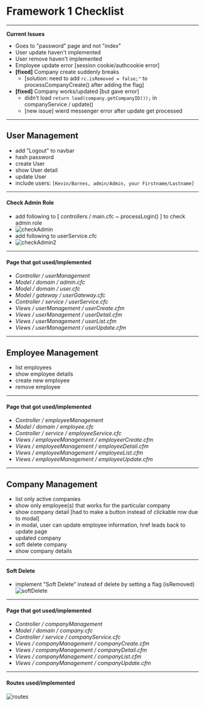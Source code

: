 # Framework 1 Checklist #
---
**Current Issues**
- Goes to "password" page and not "index"
- User update haven't implemented
- User remove haven't implemented
- Employee update error [session cookie/authcookie error]
- **[fixed]** Company create suddenly breaks 
  - [solution: need to add ```rc.isRemoved = false;"``` to processCompanyCreate() after adding the flag]
- **[fixed]** Company works/updated [but gave error]
  - didn't load ```return load(company.getCompanyID());``` in companyService / update()
  - [new issue] wierd messenger error after update get processed
---
## User Management ##
- add "Logout" to navbar
- hash password
- create User
- show User detail
- update User
- include users: ```[Kevin/Barnes, admin/Admin, your Firstname/Lastname]```
---
#### Check Admin Role ####
- add following to [ controllers / main.cfc  ~  processLogin() ] to check admin role
- ![checkAdmin](https://user-images.githubusercontent.com/46738881/56229531-bce76c00-603f-11e9-9df1-d2510f14e0ba.PNG)
- add following to userService.cfc
- ![checkAdmin2](https://user-images.githubusercontent.com/46738881/56230599-3f712b00-6042-11e9-9d3d-ae9e97bbc0b9.PNG)
---  
#### Page that got used/implemented ####
- *Controller / userManagement*
- *Model / domain / admin.cfc*
- *Model / domain / user.cfc*
- *Model / gateway / userGateway.cfc*
- *Controller / service / userService.cfc*
- *Views / userManagement / userCreate.cfm* 
- *Views / userManagement / userDetail.cfm* 
- *Views / userManagement / userList.cfm*  
- *Views / userManagement / userUpdate.cfm* 
---  
## Employee Management ##
- list employees 
- show employee details
- create new employee
- remove employee
---  
#### Page that got used/implemented ####
- *Controller / employeeManagement*
- *Model / domain / employee.cfc*
- *Controller / service / employeeService.cfc*
- *Views / employeeManagement / employeerCreate.cfm* 
- *Views / employeeManagement / employeeDetail.cfm* 
- *Views / employeeManagement / employeeList.cfm*   
- *Views / employeeManagement / employeeUpdate.cfm*
---    
## Company Management ##
- list only active companies
- show only employee(s) that works for the particular company
- show company detail [had to make a button instead of clickable row due to modal]
- in modal, user can update employee information, href leads back to update page
- updated company
- soft delete company
- show company details
---
#### Soft Delete ####
- implement "Soft Delete" instead of delete by setting a flag (isRemoved)
![softDelete](https://user-images.githubusercontent.com/46738881/56235006-181f5b80-604c-11e9-8c63-588ccba939e5.PNG)
---
#### Page that got used/implemented ####
- *Controller / companyManagement*
- *Model / domain / company.cfc*
- *Controller / service / companyService.cfc*
- *Views / companyManagement / companyCreate.cfm* 
- *Views / companyManagement / companyDetail.cfm* 
- *Views / companyManagement / companyList.cfm*   
- *Views / companyManagement / companyUpdate.cfm*
---
#### Routes used/implemented ####
![routes](https://user-images.githubusercontent.com/46738881/56236365-0d19fa80-604f-11e9-875b-7a9e6f0e202c.PNG)
